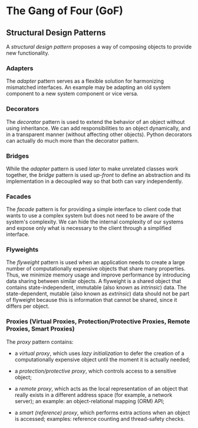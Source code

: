 # The Gang of Four (GoF)

## Structural Design Patterns

A *structural design pattern* proposes a way of composing objects to provide new functionality.

### Adapters

The *adapter* pattern serves as a flexible solution for harmonizing mismatched interfaces.
An example may be adapting an old system component to a new system component or vice versa.

### Decorators

The *decorator* pattern is used to extend the behavior of an object without using inheritance.
We can add responsibilities to an object dynamically, and in a transparent manner (without affecting other objects).
Python decorators can actually do much more than the decorator pattern.

### Bridges

While the *adapter* pattern is used *later* to make unrelated classes work together,
the *bridge* pattern is used *up-front* to define an abstraction and its implementation
in a decoupled way so that both can vary independently.

### Facades

The *facade* pattern is for providing a simple interface to client code 
that wants to use a complex system but does not need to be aware of the system's complexity.
We can hide the internal complexity of our systems and expose only
what is necessary to the client through a simplified interface.

### Flyweights

The *flyweight* pattern is used when an application needs to create 
a large number of computationally expensive objects that share many properties.
Thus, we minimize memory usage and improve performance by introducing data sharing between similar objects.
A flyweight is a shared object that contains state-independent, immutable (also known as *intrinsic*) data.
The state-dependent, mutable (also known as *extrinsic*) data should not be part of
flyweight because this is information that cannot be shared, since it differs per object.

### Proxies (Virtual Proxies, Protection/Protective Proxies, Remote Proxies, Smart Proxies)

The *proxy* pattern contains:

  - a *virtual proxy*, which uses *lazy initialization* to defer the creation of a computationally expensive object until the moment it is actually needed;
  
  - a *protection/protective proxy*, which controls access to a sensitive object;
  
  - a *remote proxy*, which acts as the local representation of an object that really exists in a different address space (for example, a network server); an example: an object-relational mapping (ORM) API;
  
  - a *smart (reference) proxy*, which performs extra actions when an object is accessed; examples: reference counting and thread-safety checks.